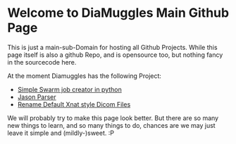 # Welcome to DiaMuggles Main Github Page
This is just a main-sub-Domain for hosting all Github Projects. 
While this page itself is also a github Repo, and is opensource too, but nothing fancy in the sourcecode here.

At the moment Diamuggles has the following Project:

* [Simple Swarm job creator in python](http://git.diamuggles.com/simple-python-swarm)
* [Jason Parser](http://git.diamuggles.com/json-parser-java)
* [Rename Default Xnat style Dicom Files](http://git.diamuggles.com/xnat-rename-files)

We will probably try to make this page look better. But there are so many new things to learn, and so many things to do, chances are we may just leave it simple and (mildly-)sweet.  :P
